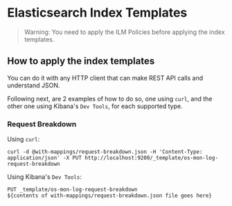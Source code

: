 # Elasticsearch Index Templates

> Warning: You need to apply the ILM Policies before applying the index templates.

## How to apply the index templates

You can do it with any HTTP client that can make REST API calls and understand JSON.

Following next, are 2 examples of how to do so, one using `curl`, and the other one using Kibana's `Dev Tools`, for each supported type.

### Request Breakdown

Using `curl`:
```
curl -d @with-mappings/request-breakdown.json -H 'Content-Type: application/json' -X PUT http://localhost:9200/_template/os-mon-log-request-breakdown
```

Using Kibana's `Dev Tools`:
```
PUT _template/os-mon-log-request-breakdown
${contents of with-mappings/request-breakdown.json file goes here}
```
